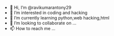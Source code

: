 - 👋 Hi, I’m @ravikumarantony29
- 👀 I’m interested in coding and hacking
- 🌱 I’m currently learning python,web hacking,html
- 💞️ I’m looking to collaborate on ...
- 📫 How to reach me ...

<!---
ravikumarantony29/ravikumarantony29 is a ✨ special ✨ repository because its `README.md` (this file) appears on your GitHub profile.
You can click the Preview link to take a look at your changes.
--->
